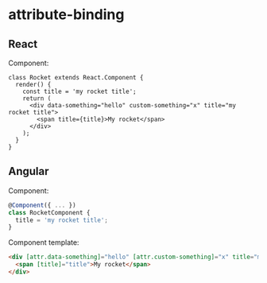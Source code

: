 # attribute-binding

## React

Component:
```tsx
class Rocket extends React.Component {
  render() {
    const title = 'my rocket title';
    return (
      <div data-something="hello" custom-something="x" title="my rocket title">
        <span title={title}>My rocket</span>
      </div>
    );
  }
}
```

## Angular

Component:
```ts
@Component({ ... })
class RocketComponent {
  title = 'my rocket title';
}
```

Component template:
```html
<div [attr.data-something]="hello" [attr.custom-something]="x" title="my rocket title">
  <span [title]="title">My rocket</span>
</div>
```
